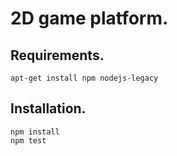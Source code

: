 # 2D game platform.

## Requirements.

    apt-get install npm nodejs-legacy
    
## Installation.

    npm install
    npm test
    
     